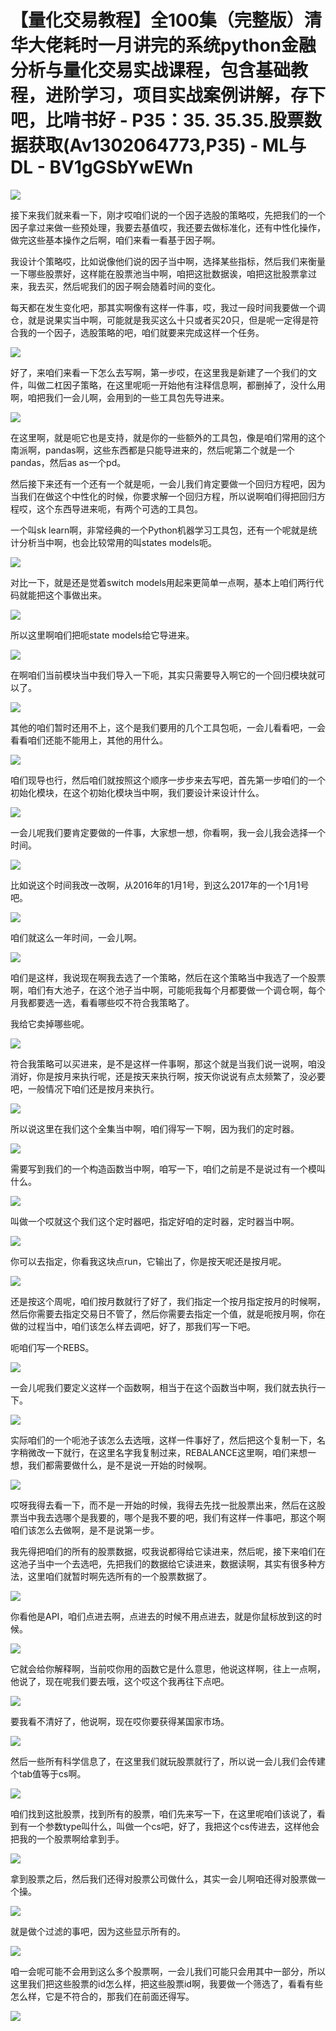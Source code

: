 # 【量化交易教程】全100集（完整版）清华大佬耗时一月讲完的系统python金融分析与量化交易实战课程，包含基础教程，进阶学习，项目实战案例讲解，存下吧，比啃书好 - P35：35. 35.35.股票数据获取(Av1302064773,P35) - ML与DL - BV1gGSbYwEWn

![](img/af1cdffc557f831a70908a9ae278874e_0.png)

接下来我们就来看一下，刚才哎咱们说的一个因子选股的策略哎，先把我们的一个因子拿过来做一些预处理，我要去基值哎，我还要去做标准化，还有中性化操作，做完这些基本操作之后啊，咱们来看一看基于因子啊。

我设计个策略哎，比如说像他们说的因子当中啊，选择某些指标，然后我们来衡量一下哪些股票好，这样能在股票池当中啊，咱把这批数据诶，咱把这批股票拿过来，我去买，然后呢我们的因子啊会随着时间的变化。

每天都在发生变化吧，那其实啊像有这样一件事，哎，我过一段时间我要做一个调仓，就是说果实当中啊，可能就是我买这么十只或者买20只，但是呢一定得是符合我的一个因子，选股策略的吧，咱们就要来完成这样一个任务。



![](img/af1cdffc557f831a70908a9ae278874e_2.png)

好了，来咱们来看一下怎么去写啊，第一步哎，在这里我是新建了一个我们的文件，叫做二杠因子策略，在这里呢呃一开始他有注释信息啊，都删掉了，没什么用啊，咱把我们一会儿啊，会用到的一些工具包先导进来。



![](img/af1cdffc557f831a70908a9ae278874e_4.png)

在这里啊，就是呃它也是支持，就是你的一些额外的工具包，像是咱们常用的这个南派啊，pandas啊，这些东西都是只能导进来的，然后呢第二个就是一个pandas，然后as as一个pd。

然后接下来还有一个还有一个就是呃，一会儿我们肯定要做一个回归方程吧，因为当我们在做这个中性化的时候，你要求解一个回归方程，所以说啊咱们得把回归方程哎，这个东西导进来呃，有两个可选的工具包。

一个叫sk learn啊，非常经典的一个Python机器学习工具包，还有一个呢就是统计分析当中啊，也会比较常用的叫states models呃。



![](img/af1cdffc557f831a70908a9ae278874e_6.png)

对比一下，就是还是觉着switch models用起来更简单一点啊，基本上咱们两行代码就能把这个事做出来。



![](img/af1cdffc557f831a70908a9ae278874e_8.png)

所以这里啊咱们把呃state models给它导进来。

![](img/af1cdffc557f831a70908a9ae278874e_10.png)

在啊咱们当前模块当中我们导入一下呃，其实只需要导入啊它的一个回归模块就可以了。

![](img/af1cdffc557f831a70908a9ae278874e_12.png)

其他的咱们暂时还用不上，这个是我们要用的几个工具包呃，一会儿看看吧，一会看看咱们还能不能用上，其他的用什么。



![](img/af1cdffc557f831a70908a9ae278874e_14.png)

咱们现导也行，然后咱们就按照这个顺序一步步来去写吧，首先第一步咱们的一个初始化模块，在这个初始化模块当中啊，我们要设计来设计什么。



![](img/af1cdffc557f831a70908a9ae278874e_16.png)

一会儿呢我们要肯定要做的一件事，大家想一想，你看啊，我一会儿我会选择一个时间。

![](img/af1cdffc557f831a70908a9ae278874e_18.png)

比如说这个时间我改一改啊，从2016年的1月1号，到这么2017年的一个1月1号吧。

![](img/af1cdffc557f831a70908a9ae278874e_20.png)

咱们就这么一年时间，一会儿啊。

![](img/af1cdffc557f831a70908a9ae278874e_22.png)

咱们是这样，我说现在啊我去选了一个策略，然后在这个策略当中我选了一个股票啊，咱们有大池子，在这个池子当中啊，可能呃我每个月都要做一个调仓啊，每个月我都要选一选，看看哪些哎不符合我策略了。

我给它卖掉哪些呢。

![](img/af1cdffc557f831a70908a9ae278874e_24.png)

符合我策略可以买进来，是不是这样一件事啊，那这个就是当我们说一说啊，咱没消好，你是按月来执行呢，还是按天来执行啊，按天你说说有点太频繁了，没必要吧，一般情况下咱们还是按月来执行。



![](img/af1cdffc557f831a70908a9ae278874e_26.png)

所以说这里在我们这个全集当中啊，咱们得写一下啊，因为我们的定时器。

![](img/af1cdffc557f831a70908a9ae278874e_28.png)

需要写到我们的一个构造函数当中啊，咱写一下，咱们之前是不是说过有一个模叫什么。

![](img/af1cdffc557f831a70908a9ae278874e_30.png)

叫做一个哎就这个我们这个定时器吧，指定好咱的定时器，定时器当中啊。

![](img/af1cdffc557f831a70908a9ae278874e_32.png)

你可以去指定，你看我这块点run，它输出了，你是按天呢还是按月呢。

![](img/af1cdffc557f831a70908a9ae278874e_34.png)

还是按这个周呢，咱们按月数就行了好了，我们指定一个按月指定按月的时候啊，然后你需要去指定交易日不管了，然后你需要去指定一个值，就是呃按月啊，你在做的过程当中，咱们该怎么样去调吧，好了，那我们写一下吧。

呃咱们写一个REBS。

![](img/af1cdffc557f831a70908a9ae278874e_36.png)

一会儿呢我们要定义这样一个函数啊，相当于在这个函数当中啊，我们就去执行一下。

![](img/af1cdffc557f831a70908a9ae278874e_38.png)

实际咱们的一个呃池子该怎么去选哦，这样一件事好了，然后把这个复制一下，名字稍微改一下就行，在这里名字我复制过来，REBALANCE这里啊，咱们来想一想，我们都需要做什么，是不是说一开始的时候啊。



![](img/af1cdffc557f831a70908a9ae278874e_40.png)

哎呀我得去看一下，而不是一开始的时候，我得去先找一批股票出来，然后在这股票当中我去选哪个是我要的，哪个是我不要的吧，我们有这样一件事吧，那这个啊咱们该怎么去做啊，是不是说第一步。

我先得把咱们的所有的股票数据，哎我说都得给它读进来，然后呢，接下来咱们在这池子当中一个去选吧，先把我们的数据给它读进来，数据读啊，其实有很多种方法，这里咱们就暂时啊先选所有的一个股票数据了。



![](img/af1cdffc557f831a70908a9ae278874e_42.png)

你看他是API，咱们点进去啊，点进去的时候不用点进去，就是你鼠标放到这的时候。

![](img/af1cdffc557f831a70908a9ae278874e_44.png)

它就会给你解释啊，当前哎你用的函数它是什么意思，他说这样啊，往上一点啊，他说了，现在呢我们要去哦，这个哎这个我再往下点吧。



![](img/af1cdffc557f831a70908a9ae278874e_46.png)

要我看不清好了，他说啊，现在哎你要获得某国家市场。

![](img/af1cdffc557f831a70908a9ae278874e_48.png)

然后一些所有科学信息了，在这里我们就玩股票就行了，所以说一会儿我们会传建个tab值等于cs啊。

![](img/af1cdffc557f831a70908a9ae278874e_50.png)

咱们找到这批股票，找到所有的股票，咱们先来写一下，在这里呢咱们该说了，看到有一个参数type叫什么，叫做一个cs吧，好了，我把这个cs传进去，这样他会把我的一个股票啊给拿到手。



![](img/af1cdffc557f831a70908a9ae278874e_52.png)

拿到股票之后，然后我们还得对股票公司做什么，其实一会儿啊咱还得对股票做一个操。

![](img/af1cdffc557f831a70908a9ae278874e_54.png)

就是做个过滤的事吧，因为这些显示所有的。

![](img/af1cdffc557f831a70908a9ae278874e_56.png)

咱一会呢可能不会用到这么多个股票啊，一会儿我们可能只会用其中一部分，所以这里我们把这些股票的id怎么样，把这些股票id啊，我要做一个筛选了，看看有些怎么样，它是不符合的，那我们在前面还得写。



![](img/af1cdffc557f831a70908a9ae278874e_58.png)
